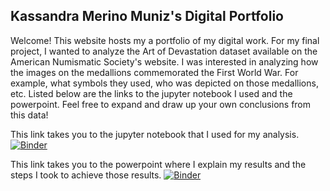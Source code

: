 ## Kassandra Merino Muniz's Digital Portfolio
Welcome! This website hosts my a portfolio of my digital work. For my final project, I wanted to analyze the Art of Devastation dataset available on the American Numismatic Society's website. I was interested in analyzing how the images on the medallions commemorated the First World War. For example, what symbols they used, who was depicted on those medallions, etc. Listed below are the links to the jupyter notebook I used and the powerpoint. Feel free to expand and draw up your own conclusions from this data!

This link takes you to the jupyter notebook that I used for my analysis. [![Binder](https://mybinder.org/badge_logo.svg)](https://mybinder.org/v2/gh/kassandramerinomuniz/clas299/master?filepath=Devastation%2FAoDevastation.ipynb)

This link takes you to the powerpoint where I explain my results and the steps I took to achieve those results. [![Binder](https://mybinder.org/badge_logo.svg)](https://mybinder.org/v2/gh/kassandramerinomuniz/clas299/master?filepath=Devastation%2FArt%2520of%2520Devastation%2520Final%2520Project.pdf)
